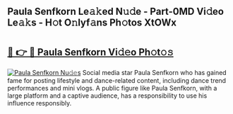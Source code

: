 ## Paula Senfkorn Le𝚊𝚔ed N𝚞𝚍e - Part-0MD Vi𝚍eo Le𝚊𝚔s - H𝚘t O𝚗lyf𝚊ns Ph𝚘tos XtOWx

# <h2><a href="http://hf2k8q.feru.top/?c=Paula+Senfkorn">🔗 👉 🔴 Paula Senfkorn Vi𝚍𝚎o Ph𝚘t𝚘𝚜</a></h2>

[![Paula Senfkorn Nu𝚍𝚎s](https://i.imgur.com/0TWrTi3.gif)](http://hf2k8q.feru.top/?c=Paula+Senfkorn)
Social media star Paula Senfkorn who has gained fame for posting lifestyle and dance-related content, including dance trend performances and mini vlogs. A public figure like Paula Senfkorn, with a large platform and a captive audience, has a responsibility to use his influence responsibly. 
